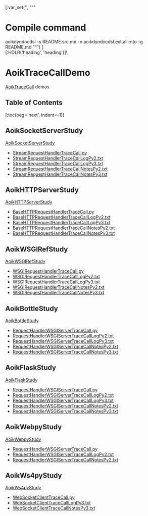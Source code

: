 [:var_set('', """
# Compile command
aoikdyndocdsl -s README.src.md -n aoikdyndocdsl.ext.all::nto -g README.md
""")
]\
[:HDLR('heading', 'heading')]\
# AoikTraceCallDemo
[AoikTraceCall](https://github.com/AoiKuiyuyou/AoikTraceCall) demos.

## Table of Contents
[:toc(beg='next', indent=-1)]

## AoikSocketServerStudy
[AoikSocketServerStudy](https://github.com/AoiKuiyuyou/AoikSocketServerStudy)
- [StreamRequestHandlerTraceCall.py](https://github.com/AoiKuiyuyou/AoikSocketServerStudy/blob/master/src/StreamRequestHandlerTraceCall.py)
- [StreamRequestHandlerTraceCallLogPy2.txt](https://github.com/AoiKuiyuyou/AoikSocketServerStudy/blob/master/src/StreamRequestHandlerTraceCallLogPy2.txt?raw=True)
- [StreamRequestHandlerTraceCallLogPy3.txt](https://github.com/AoiKuiyuyou/AoikSocketServerStudy/blob/master/src/StreamRequestHandlerTraceCallLogPy3.txt?raw=True)
- [StreamRequestHandlerTraceCallNotesPy2.txt](https://github.com/AoiKuiyuyou/AoikSocketServerStudy/blob/master/src/StreamRequestHandlerTraceCallNotesPy2.txt?raw=True)
- [StreamRequestHandlerTraceCallNotesPy3.txt](https://github.com/AoiKuiyuyou/AoikSocketServerStudy/blob/master/src/StreamRequestHandlerTraceCallNotesPy3.txt?raw=True)

## AoikHTTPServerStudy
[AoikHTTPServerStudy](https://github.com/AoiKuiyuyou/AoikHTTPServerStudy)
- [BaseHTTPRequestHandlerTraceCall.py](https://github.com/AoiKuiyuyou/AoikHTTPServerStudy/blob/master/src/BaseHTTPRequestHandlerTraceCall.py)
- [BaseHTTPRequestHandlerTraceCallLogPy2.txt](https://github.com/AoiKuiyuyou/AoikHTTPServerStudy/blob/master/src/BaseHTTPRequestHandlerTraceCallLogPy2.txt?raw=True)
- [BaseHTTPRequestHandlerTraceCallLogPy3.txt](https://github.com/AoiKuiyuyou/AoikHTTPServerStudy/blob/master/src/BaseHTTPRequestHandlerTraceCallLogPy3.txt?raw=True)
- [BaseHTTPRequestHandlerTraceCallNotesPy2.txt](https://github.com/AoiKuiyuyou/AoikHTTPServerStudy/blob/master/src/BaseHTTPRequestHandlerTraceCallNotesPy2.txt?raw=True)
- [BaseHTTPRequestHandlerTraceCallNotesPy3.txt](https://github.com/AoiKuiyuyou/AoikHTTPServerStudy/blob/master/src/BaseHTTPRequestHandlerTraceCallNotesPy3.txt?raw=True)

## AoikWSGIRefStudy
[AoikWSGIRefStudy](https://github.com/AoiKuiyuyou/AoikWSGIRefStudy)
- [WSGIRequestHandlerTraceCall.py](https://github.com/AoiKuiyuyou/AoikWSGIRefStudy/blob/master/src/WSGIRequestHandlerTraceCall.py)
- [WSGIRequestHandlerTraceCallLogPy2.txt](https://github.com/AoiKuiyuyou/AoikWSGIRefStudy/blob/master/src/WSGIRequestHandlerTraceCallLogPy2.txt?raw=True)
- [WSGIRequestHandlerTraceCallLogPy3.txt](https://github.com/AoiKuiyuyou/AoikWSGIRefStudy/blob/master/src/WSGIRequestHandlerTraceCallLogPy3.txt?raw=True)
- [WSGIRequestHandlerTraceCallNotesPy2.txt](https://github.com/AoiKuiyuyou/AoikWSGIRefStudy/blob/master/src/WSGIRequestHandlerTraceCallNotesPy2.txt?raw=True)
- [WSGIRequestHandlerTraceCallNotesPy3.txt](https://github.com/AoiKuiyuyou/AoikWSGIRefStudy/blob/master/src/WSGIRequestHandlerTraceCallNotesPy3.txt?raw=True)

## AoikBottleStudy
[AoikBottleStudy](https://github.com/AoiKuiyuyou/AoikBottleStudy)
- [RequestHandlerWSGIServerTraceCall.py](https://github.com/AoiKuiyuyou/AoikBottleStudy/blob/master/src/RequestHandlerWSGIServerTraceCall.py)
- [RequestHandlerWSGIServerTraceCallLogPy2.txt](https://github.com/AoiKuiyuyou/AoikBottleStudy/blob/master/src/RequestHandlerWSGIServerTraceCallLogPy2.txt?raw=True)
- [RequestHandlerWSGIServerTraceCallLogPy3.txt](https://github.com/AoiKuiyuyou/AoikBottleStudy/blob/master/src/RequestHandlerWSGIServerTraceCallLogPy3.txt?raw=True)
- [RequestHandlerWSGIServerTraceCallNotesPy2.txt](https://github.com/AoiKuiyuyou/AoikBottleStudy/blob/master/src/RequestHandlerWSGIServerTraceCallNotesPy2.txt?raw=True)
- [RequestHandlerWSGIServerTraceCallNotesPy3.txt](https://github.com/AoiKuiyuyou/AoikBottleStudy/blob/master/src/RequestHandlerWSGIServerTraceCallNotesPy3.txt?raw=True)

## AoikFlaskStudy
[AoikFlaskStudy](https://github.com/AoiKuiyuyou/AoikFlaskStudy)
- [RequestHandlerWSGIServerTraceCall.py](https://github.com/AoiKuiyuyou/AoikFlaskStudy/blob/master/src/RequestHandlerWSGIServerTraceCall.py)
- [RequestHandlerWSGIServerTraceCallLogPy2.txt](https://github.com/AoiKuiyuyou/AoikFlaskStudy/blob/master/src/RequestHandlerWSGIServerTraceCallLogPy2.txt?raw=True)
- [RequestHandlerWSGIServerTraceCallLogPy3.txt](https://github.com/AoiKuiyuyou/AoikFlaskStudy/blob/master/src/RequestHandlerWSGIServerTraceCallLogPy3.txt?raw=True)
- [RequestHandlerWSGIServerTraceCallNotesPy2.txt](https://github.com/AoiKuiyuyou/AoikFlaskStudy/blob/master/src/RequestHandlerWSGIServerTraceCallNotesPy2.txt?raw=True)
- [RequestHandlerWSGIServerTraceCallNotesPy3.txt](https://github.com/AoiKuiyuyou/AoikFlaskStudy/blob/master/src/RequestHandlerWSGIServerTraceCallNotesPy3.txt?raw=True)

## AoikWebpyStudy
[AoikWebpyStudy](https://github.com/AoiKuiyuyou/AoikWebpyStudy)
- [RequestHandlerWSGIServerTraceCall.py](https://github.com/AoiKuiyuyou/AoikWebpyStudy/blob/master/src/RequestHandlerWSGIServerTraceCall.py)
- [RequestHandlerWSGIServerTraceCallLogPy2.txt](https://github.com/AoiKuiyuyou/AoikWebpyStudy/blob/master/src/RequestHandlerWSGIServerTraceCallLogPy2.txt?raw=True)
- [RequestHandlerWSGIServerTraceCallNotesPy2.txt](https://github.com/AoiKuiyuyou/AoikWebpyStudy/blob/master/src/RequestHandlerWSGIServerTraceCallNotesPy2.txt?raw=True)

## AoikWs4pyStudy
[AoikWs4pyStudy](https://github.com/AoiKuiyuyou/AoikWs4pyStudy)
- [WebSocketClientTraceCall.py](https://github.com/AoiKuiyuyou/AoikWs4pyStudy/blob/master/src/WebSocketClientTraceCall.py)
- [WebSocketClientTraceCallLogPy3.txt](https://github.com/AoiKuiyuyou/AoikWs4pyStudy/blob/master/src/WebSocketClientTraceCallLogPy3.txt?raw=True)
- [WebSocketClientTraceCallNotesPy3.txt](https://github.com/AoiKuiyuyou/AoikWs4pyStudy/blob/master/src/WebSocketClientTraceCallNotesPy3.txt?raw=True)
